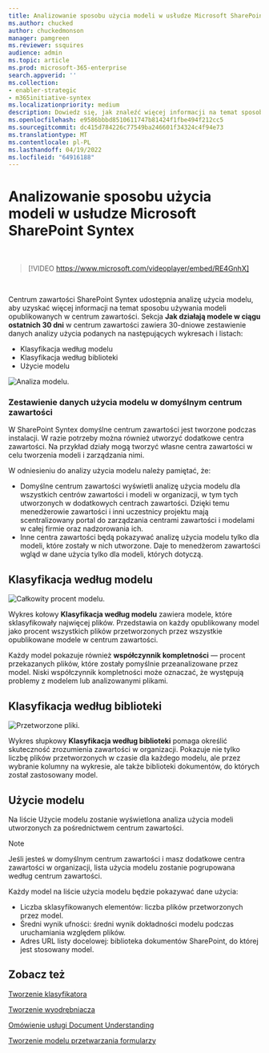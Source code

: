 ```yaml
---
title: Analizowanie sposobu użycia modeli w usłudze Microsoft SharePoint Syntex
ms.author: chucked
author: chuckedmonson
manager: pamgreen
ms.reviewer: ssquires
audience: admin
ms.topic: article
ms.prod: microsoft-365-enterprise
search.appverid: ''
ms.collection:
- enabler-strategic
- m365initiative-syntex
ms.localizationpriority: medium
description: Dowiedz się, jak znaleźć więcej informacji na temat sposobu działania modeli interpretacji dokumentów i przetwarzania formularzy.
ms.openlocfilehash: e9586bbbd8510611747b81424f1fbe494f212cc5
ms.sourcegitcommit: dc415d784226c77549ba246601f34324c4f94e73
ms.translationtype: MT
ms.contentlocale: pl-PL
ms.lasthandoff: 04/19/2022
ms.locfileid: "64916188"
---
```

# <a name="analyze-how-your-models-are-used-in-microsoft-sharepoint-syntex"></a>Analizowanie sposobu użycia modeli w usłudze Microsoft SharePoint Syntex

</br>

> [!VIDEO https://www.microsoft.com/videoplayer/embed/RE4GnhX]  

</br>


Centrum zawartości SharePoint Syntex udostępnia analizę użycia modelu, aby uzyskać więcej informacji na temat sposobu używania modeli opublikowanych w centrum zawartości. Sekcja <b>Jak działają modele w ciągu ostatnich 30 dni</b> w centrum zawartości zawiera 30-dniowe zestawienie danych analizy użycia podanych na następujących wykresach i listach:

- Klasyfikacja według modelu
- Klasyfikacja według biblioteki
- Użycie modelu 

 ![Analiza modelu.](../media/content-understanding/model-analytics.png) </br>

### <a name="roll-up-of-model-usage-data-in-the-default-content-center"></a>Zestawienie danych użycia modelu w domyślnym centrum zawartości

W SharePoint Syntex domyślne centrum zawartości jest tworzone podczas instalacji. W razie potrzeby można również utworzyć dodatkowe centra zawartości. Na przykład działy mogą tworzyć własne centra zawartości w celu tworzenia modeli i zarządzania nimi. 

W odniesieniu do analizy użycia modelu należy pamiętać, że:

- Domyślne centrum zawartości wyświetli analizę użycia modelu dla wszystkich centrów zawartości i modeli w organizacji, w tym tych utworzonych w dodatkowych centrach zawartości. Dzięki temu menedżerowie zawartości i inni uczestnicy projektu mają scentralizowany portal do zarządzania centrami zawartości i modelami w całej firmie oraz nadzorowania ich.  
- Inne centra zawartości będą pokazywać analizę użycia modelu tylko dla modeli, które zostały w nich utworzone. Daje to menedżerom zawartości wgląd w dane użycia tylko dla modeli, których dotyczą.


## <a name="classification-by-model"></a>Klasyfikacja według modelu

   ![Całkowity procent modelu.](../media/content-understanding/total-model-percentage.png) </br>

Wykres kołowy **Klasyfikacja według modelu** zawiera modele, które sklasyfikowały najwięcej plików. Przedstawia on każdy opublikowany model jako procent wszystkich plików przetworzonych przez wszystkie opublikowane modele w centrum zawartości.

Każdy model pokazuje również **współczynnik kompletności** — procent przekazanych plików, które zostały pomyślnie przeanalizowane przez model. Niski współczynnik kompletności może oznaczać, że występują problemy z modelem lub analizowanymi plikami.

## <a name="classification-by-library"></a>Klasyfikacja według biblioteki

   ![Przetworzone pliki.](../media/content-understanding/files-processed-over-time.png) </br>

Wykres słupkowy **Klasyfikacja według biblioteki** pomaga określić skuteczność zrozumienia zawartości w organizacji.  Pokazuje nie tylko liczbę plików przetworzonych w czasie dla każdego modelu, ale przez wybranie kolumny na wykresie, ale także biblioteki dokumentów, do których został zastosowany model.


## <a name="model-usage"></a>Użycie modelu

Na liście Użycie modelu zostanie wyświetlona analiza użycia modeli utworzonych za pośrednictwem centrum zawartości.  

> [!NOTE]
> Jeśli jesteś w domyślnym centrum zawartości i masz dodatkowe centra zawartości w organizacji, lista użycia modelu zostanie pogrupowana według centrum zawartości.

Każdy model na liście użycia modelu będzie pokazywać dane użycia:

- Liczba sklasyfikowanych elementów: liczba plików przetworzonych przez model.
- Średni wynik ufności: średni wynik dokładności modelu podczas uruchamiania względem plików.
- Adres URL listy docelowej: biblioteka dokumentów SharePoint, do której jest stosowany model.



## <a name="see-also"></a>Zobacz też
[Tworzenie klasyfikatora](create-a-classifier.md)

[Tworzenie wyodrębniacza](create-an-extractor.md)

[Omówienie usługi Document Understanding](document-understanding-overview.md)

[Tworzenie modelu przetwarzania formularzy](create-a-form-processing-model.md)  
